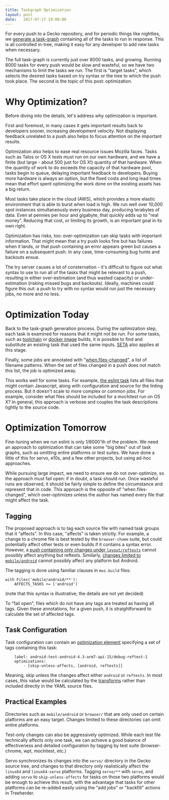 ```yaml
---
title: Taskgraph Optimization
layout: post
date:   2017-07-27 19:00:00
---
```


For every push to a Gecko repository, and for periodic things like nightlies,
we [generate a
task-graph](http://gecko.readthedocs.io/en/latest/taskcluster/taskcluster/index.html)
containing all of the tasks to run in response. This is all controlled in-tree,
making it easy for any developer to add new tasks when necessary.

The full task-graph is currently just over 8000 tasks, and growing.  Running
8000 tasks for every push would be slow and wasteful, so we have two mechanisms
to limit the tasks we run. The first is "target tasks", which selects the
desired tasks based on try syntax or the tree to which the push took place. The
second is the topic of this post: optimization.

# Why Optimization?

Before diving into the details, let's address why optimization is important.

First and foremost, in many cases it gets important results back to developers
sooner, increasing development velocity. Not displaying feedback unrelated to a
push also helps to focus attention on the important results.

Optimization also helps to ease real resource issues Mozilla faces.  Tasks such
as Talos or OS X tests must run on our own hardware, and we have a finite (but
large - about 500 just for OS X!) quantity of that hardware. When the quantity
of work to do exceeds the capacity of that hardware pool, tasks begin to queue,
delaying important feedback to developers. Buying more hardware is always an
option, but the fixed costs and long lead times mean that effort spent
optimizing the work done on the existing assets has a big return.

Most tasks take place in the cloud (AWS), which provides a more elastic
environment that is able to burst when load is high. We run well over 10,000
spot instances simultaneously every business day, producing terabytes of data.
Even at pennies per hour and gigabyte, that quickly adds up to "real money".
Reducing that cost, or limiting its growth, is an important goal in its own
right.

Optimization has risks, too: over-optimization can skip tasks with important
information. That might mean that a try push looks fine but has failures when
it lands, or that push containing an error appears green but causes a failure
on a subsequent push. In any case, time-consuming bug hunts and backouts ensue.

The try server causes a lot of consternation - it's difficult to figure out
what syntax to use to run all of the tasks that might be relevant to a push,
resulting in either over-estimation (and thus wasted capacity) or
under-estimation (risking missed bugs and backouts). Ideally, machines could
figure this out: a push to try with no syntax would run just the necessary
jobs, no more and no less.

# Optimization Today

Back to the task-graph generation process. During the optimization step, each
task is examined for reasons that it might not be run. For some tasks, such as
[toolchain](https://hg.mozilla.org/mozilla-central/file/36f95aeb4c77/taskcluster/taskgraph/transforms/job/toolchain.py#l45)
or [docker
image](https://hg.mozilla.org/mozilla-central/file/36f95aeb4c77/taskcluster/taskgraph/transforms/docker_image.py#l37)
builds, it is possible to find and substitute an existing task that used the
same inputs.
[SETA](https://elvis314.wordpress.com/2015/02/06/seta-search-for-extraneous-test-automation/)
also applies at this stage.

Finally, some jobs are annotated with
"[when.files-changed](https://hg.mozilla.org/mozilla-central/file/36f95aeb4c77/taskcluster/taskgraph/transforms/job/__init__.py#l64)",
a list of filename patterns. When the set of files changed in a push does not
match this list, the job is optimized away.

This works well for some tasks.  For example, [the eslint
task](https://hg.mozilla.org/mozilla-central/file/36f95aeb4c77/taskcluster/ci/source-test/mozlint.yml#l1)
lists all files that might contain Javascript, along with configuration and
source for the linting process. But it doesn't scale to more complex or common
jobs. For example, consider what files should be included for a mochitest run
on OS X? In general, this approach is verbose and couples the task descriptions
tightly to the source code.

# Optimization Tomorrow

Fine-tuning when we run eslint is only 1/8000'th of the problem. We need an
approach to optimization that can take some "big bites" out of task graphs,
such as omitting entire platforms or test suites. We have done a little of this
for servo, e10s, and a few other projects, but using ad-hoc approaches.

While pursuing large impact, we need to ensure we do not over-optimize, so the
approach must fail open: if in doubt, a task should run.  Once wasteful runs
are observed, it should be fairly simple to define the circumstance and
represent that in code. This approach is the opposite of "when.files-changed",
which over-optimizes unless the author has named every file that might affect
the task.

## Tagging

The proposed approach is to tag each source file with named task groups that it
"affects". In this case, "affects" is taken strictly. For example, a change to
a chrome file is best tested by the `browser-chome` suite, but could
potentially affect other tests or even builds if it contains a syntax error.
However, a [push containing only changes under
`layout/reftests`](https://hg.mozilla.org/mozilla-central/rev/32a63be) cannot
possibly affect anything but reftests. Similarly, [changes limited to
`mobile/android`](https://hg.mozilla.org/mozilla-central/rev/0f58f328) cannot
possibly affect any platform but Android.

The tagging is done using familiar clauses in `moz.build` files:

```
with Files('mobile/android/**'):
    AFFECTS_TASKS += ['android']
```

(note that this syntax is illustrative; the details are not yet decided)

To "fail open", files which do not have any tags are treated as having all
tags.  Given these annotations, for a given push, it is straightforward to
calculate the set of affected tags.

## Task Configuration

Task configuration can contain an [optimization
element](https://hg.mozilla.org/mozilla-central/file/36f95aeb4c77/taskcluster/taskgraph/transforms/task.py#l138)
specifying a set of tags containing this task:

```
    label: android-test-android-4.3-arm7-api-15/debug-reftest-1
    optimizations:
        - [skip-unless-affects, [android, reftests]]
```

Meaning, skip unless the changes affect either `android` or `reftests`.  In
most cases, this value would be calculated by the
[transforms](http://gecko.readthedocs.io/en/latest/taskcluster/taskcluster/transforms.html)
rather than included directly in the YAML source files.

## Practical Examples

Directories such as `mobile/android` or `browser/` that are only used on
certain platforms are an easy target. Changes limited to these directories can
omit entire platforms.

Test-only changes can also be aggressively optimized.  While each test file
technically affects only one task, we can achieve a good balance of
effectiveness and detailed configuration by tagging by test suite
(browser-chrome, wpt, mochitest, etc.)

Servo synchronizes its changes into the `servo/` directory in the Gecko source
tree, and changes to that directory only realistically affect the `linux64` and
`linux64-servo` platforms. Tagging `servo/**` with `servo`, and adding `servo`
to `skip-unless-affects` for tasks on those two platforms would be enough to
achieve this result, with the advantage that tasks for other platforms can be
re-added easily using the "add jobs" or "backfill" actions in Treeherder.
